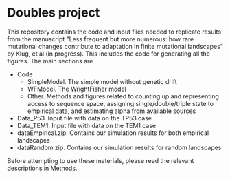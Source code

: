 # Doubles project

This repository contains the code and input files needed to replicate results from the manuscript "Less frequent but more numerous: how rare mutational changes contribute to adaptation in finite mutational landscapes" by Klug, et al (in progress). This includes the code for generating all the figures. The main sections are 

* Code
  * SimpleModel. The simple model without genetic drift
  * WFModel. The WrightFisher model
  * Other. Methods and figures related to counting up and representing access to sequence space, assigning single/double/triple state to empirical data, and estimating alpha from available sources
* Data_P53. Input file with data on the TP53 case
* Data_TEM1. Input file with data on the TEM1 case
* dataEmpirical.zip. Contains our simulation results for both empirical landscapes
* dataRandom.zip. Contains our simulation results for random landscapes

Before attempting to use these materials, please read the relevant descriptions in Methods. 


